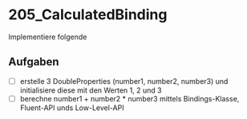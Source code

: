 # 205_CalculatedBinding

Implementiere folgende

## Aufgaben
- [ ] erstelle 3 DoubleProperties (number1, number2, number3) und initialisiere diese mit den Werten 1, 2 und 3
- [ ] berechne number1 + number2 * number3 mittels Bindings-Klasse, Fluent-API unds Low-Level-API
